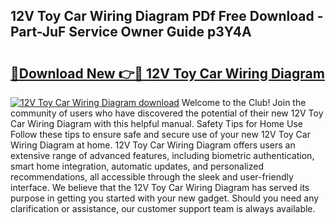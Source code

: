 ## 12V Toy Car Wiring Diagram PDf Free Download - Part-JuF Service Owner Guide p3Y4A

# <h2><a href="http://dfsoriq.blite.top/?on=12V+Toy+Car+Wiring+Diagram">🔗Download New 👉🔴 12V Toy Car Wiring Diagram</a></h2>

[![12V Toy Car Wiring Diagram download](https://i.imgur.com/lujVjoI.png)](http://dfsoriq.blite.top/?on=12V+Toy+Car+Wiring+Diagram)
Welcome to the Club! Join the community of users who have discovered the potential of their new 12V Toy Car Wiring Diagram with this helpful manual. Safety Tips for Home Use Follow these tips to ensure safe and secure use of your new 12V Toy Car Wiring Diagram at home. 12V Toy Car Wiring Diagram offers users an extensive range of advanced features, including biometric authentication, smart home integration, automatic updates, and personalized recommendations, all accessible through the sleek and user-friendly interface. We believe that the 12V Toy Car Wiring Diagram has served its purpose in getting you started with your new gadget. Should you need any clarification or assistance, our customer support team is always available.
